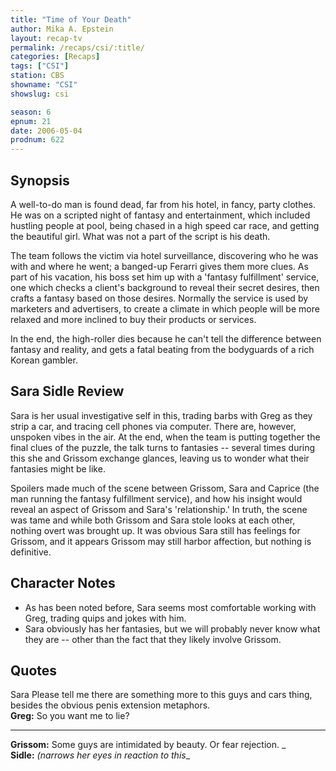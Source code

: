 ```yaml
---
title: "Time of Your Death"
author: Mika A. Epstein
layout: recap-tv
permalink: /recaps/csi/:title/
categories: [Recaps]
tags: ["CSI"]
station: CBS
showname: "CSI"
showslug: csi

season: 6  
epnum: 21
date: 2006-05-04
prodnum: 622  
---
```


## Synopsis

A well-to-do man is found dead, far from his hotel, in fancy, party clothes. He was on a scripted night of fantasy and entertainment, which included hustling people at pool, being chased in a high speed car race, and getting the beautiful girl. What was not a part of the script is his death.

The team follows the victim via hotel surveillance, discovering who he was with and where he went; a banged-up Ferarri gives them more clues. As part of his vacation, his boss set him up with a 'fantasy fulfillment' service, one which checks a client's background to reveal their secret desires, then crafts a fantasy based on those desires. Normally the service is used by marketers and advertisers, to create a climate in which people will be more relaxed and more inclined to buy their products or services.

In the end, the high-roller dies because he can't tell the difference between fantasy and reality, and gets a fatal beating from the bodyguards of a rich Korean gambler.

## Sara Sidle Review

Sara is her usual investigative self in this, trading barbs with Greg as they strip a car, and tracing cell phones via computer. There are, however, unspoken vibes in the air. At the end, when the team is putting together the final clues of the puzzle, the talk turns to fantasies -- several times during this she and Grissom exchange glances, leaving us to wonder what their fantasies might be like.

Spoilers made much of the scene between Grissom, Sara and Caprice (the man running the fantasy fulfillment service), and how his insight would reveal an aspect of Grissom and Sara's 'relationship.' In truth, the scene was tame and while both Grissom and Sara stole looks at each other, nothing overt was brought up. It was obvious Sara still has feelings for Grissom, and it appears Grissom may still harbor affection, but nothing is definitive.

## Character Notes

* As has been noted before, Sara seems most comfortable working with Greg, trading quips and jokes with him.  
* Sara obviously has her fantasies, but we will probably never know what they are -- other than the fact that they likely involve Grissom.

## Quotes

Sara Please tell me there are something more to this guys and cars thing, besides the obvious penis extension metaphors.  
**Greg:** So you want me to lie?  

- - -

**Grissom:** Some guys are intimidated by beauty. Or fear rejection. _  
**Sidle:** _(narrows her eyes in reaction to this__
